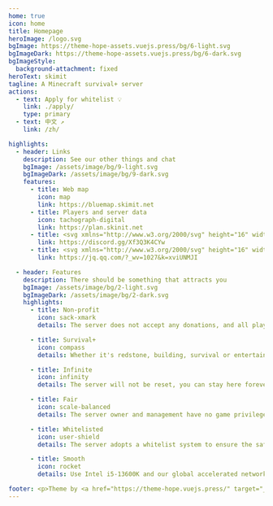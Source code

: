 ```yaml
---
home: true
icon: home
title: Homepage
heroImage: /logo.svg
bgImage: https://theme-hope-assets.vuejs.press/bg/6-light.svg
bgImageDark: https://theme-hope-assets.vuejs.press/bg/6-dark.svg
bgImageStyle:
  background-attachment: fixed
heroText: skimit
tagline: A Minecraft survival+ server
actions:
  - text: Apply for whitelist 💡
    link: ./apply/
    type: primary
  - text: 中文 ↗
    link: /zh/

highlights:
  - header: Links
    description: See our other things and chat
    bgImage: /assets/image/bg/9-light.svg
    bgImageDark: /assets/image/bg/9-dark.svg
    features:
      - title: Web map
        icon: map
        link: https://bluemap.skimit.net
      - title: Players and server data
        icon: tachograph-digital
        link: https://plan.skinit.net
      - title: <svg xmlns="http://www.w3.org/2000/svg" height="16" width="20" viewBox="0 0 640 512"><!--!Font Awesome Free 6.5.1 by @fontawesome - https://fontawesome.com License - https://fontawesome.com/license/free Copyright 2023 Fonticons, Inc.--><path d="M524.5 69.8a1.5 1.5 0 0 0 -.8-.7A485.1 485.1 0 0 0 404.1 32a1.8 1.8 0 0 0 -1.9 .9 337.5 337.5 0 0 0 -14.9 30.6 447.8 447.8 0 0 0 -134.4 0 309.5 309.5 0 0 0 -15.1-30.6 1.9 1.9 0 0 0 -1.9-.9A483.7 483.7 0 0 0 116.1 69.1a1.7 1.7 0 0 0 -.8 .7C39.1 183.7 18.2 294.7 28.4 404.4a2 2 0 0 0 .8 1.4A487.7 487.7 0 0 0 176 479.9a1.9 1.9 0 0 0 2.1-.7A348.2 348.2 0 0 0 208.1 430.4a1.9 1.9 0 0 0 -1-2.6 321.2 321.2 0 0 1 -45.9-21.9 1.9 1.9 0 0 1 -.2-3.1c3.1-2.3 6.2-4.7 9.1-7.1a1.8 1.8 0 0 1 1.9-.3c96.2 43.9 200.4 43.9 295.5 0a1.8 1.8 0 0 1 1.9 .2c2.9 2.4 6 4.9 9.1 7.2a1.9 1.9 0 0 1 -.2 3.1 301.4 301.4 0 0 1 -45.9 21.8 1.9 1.9 0 0 0 -1 2.6 391.1 391.1 0 0 0 30 48.8 1.9 1.9 0 0 0 2.1 .7A486 486 0 0 0 610.7 405.7a1.9 1.9 0 0 0 .8-1.4C623.7 277.6 590.9 167.5 524.5 69.8zM222.5 337.6c-29 0-52.8-26.6-52.8-59.2S193.1 219.1 222.5 219.1c29.7 0 53.3 26.8 52.8 59.2C275.3 311 251.9 337.6 222.5 337.6zm195.4 0c-29 0-52.8-26.6-52.8-59.2S388.4 219.1 417.9 219.1c29.7 0 53.3 26.8 52.8 59.2C470.7 311 447.5 337.6 417.9 337.6z"/></svg>Discord
        link: https://discord.gg/Xf3Q3K4CYw
      - title: <svg xmlns="http://www.w3.org/2000/svg" height="16" width="14" viewBox="0 0 448 512"><!--!Font Awesome Free 6.5.1 by @fontawesome - https://fontawesome.com License - https://fontawesome.com/license/free Copyright 2023 Fonticons, Inc.--><path d="M433.8 420.4c-11.5 1.4-44.9-52.7-44.9-52.7 0 31.3-16.1 72.2-51.1 101.8 16.8 5.2 54.8 19.2 45.8 34.4-7.3 12.3-125.5 7.9-159.6 4-34.1 3.8-152.3 8.3-159.6-4-9-15.3 28.9-29.2 45.8-34.4-34.9-29.5-51.1-70.4-51.1-101.8 0 0-33.3 54.1-44.9 52.7-5.4-.7-12.4-29.6 9.3-99.7 10.3-33 22-60.5 40.1-105.8C60.7 98.1 109 0 224 0c113.7 0 163.2 96.1 160.3 215 18.1 45.2 29.9 72.9 40.1 105.8 21.8 70.1 14.7 99.1 9.3 99.7z"/></svg>QQ group
        link: https://jq.qq.com/?_wv=1027&k=xviUNMJI

  - header: Features
    description: There should be something that attracts you
    bgImage: /assets/image/bg/2-light.svg
    bgImageDark: /assets/image/bg/2-dark.svg
    highlights:
      - title: Non-profit
        icon: sack-xmark
        details: The server does not accept any donations, and all players are equal

      - title: Survival+
        icon: compass
        details: Whether it's redstone, building, survival or entertainment, you can enjoy it

      - title: Infinite
        icon: infinity
        details: The server will not be reset, you can stay here forever

      - title: Fair
        icon: scale-balanced
        details: The server owner and management have no game privileges to ensure fairness

      - title: Whitelisted
        icon: user-shield
        details: The server adopts a whitelist system to ensure the safety and stability of players and the server

      - title: Smooth
        icon: rocket
        details: Use Intel i5-13600K and our global accelerated network to ensure a smooth gaming experience

footer: <p>Theme by <a href="https://theme-hope.vuejs.press/" target="_blank">VuePress Theme Hope</a> | CC-BY-SA-4.0 Licensed, Copyright © 2019-present skimit</p><p><a href="//beian.miit.gov.cn">苏ICP备2022031552号-2</a></p>
---
```

